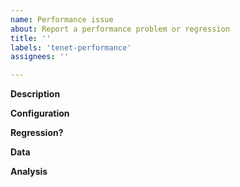 ```yaml
---
name: Performance issue
about: Report a performance problem or regression
title: ''
labels: 'tenet-performance'
assignees: ''

---
```


<!--This is just a template - feel free to delete any and all of it and replace as appropriate.-->

**Description**

<!--
* Please share a clear and concise description of the performance problem.
* Include minimal steps to reproduce the problem if possible. E.g.: the smallest possible code snippet; or a small repo to clone, with steps to run it.
  -->

**Configuration**

<!--
(If you are posting Benchmark.NET results, this info will be included.)
* Which version of .NET is the code running on?
* What OS version, and what distro if applicable?
* What is the architecture (x64, x86, ARM, ARM64)?
* If relevant, what are the specs of the machine?
  -->

**Regression?**

<!--
* Is this a regression from a previous build or release of .NET Core, or from .NET Framework? If you can try a previous release or build to find out, that can help us narrow down the problem. If you don't know, that's OK.
  -->

**Data**

<!--
* Please include any benchmark results, images of graphs, timings or measurements, or callstacks that are relevant.
* If possible please include text as text rather than images (so it shows up in searches).
* If applicable please include before and after measurements.
* There is helpful information about measuring code in this repo [here](https://github.com/dotnet/performance/blob/master/docs/benchmarking-workflow-dotnet-runtime.md).
  -->

**Analysis**

<!--
* If you have an idea where the problem might lie, let us know that here.
* Please include any pointers to code, relevant changes, or related issues you know of.
* If you don't know, you can delete this section.
  -->
